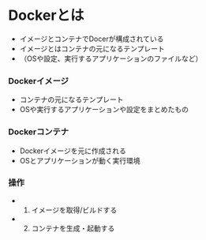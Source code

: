 # Dockerとは
- イメージとコンテナでDocerが構成されている<br>
- イメージとはコンテナの元になるテンプレート
- （OSや設定、実行するアプリケーションのファイルなど）


### Dockerイメージ
- コンテナの元になるテンプレート
- OSや実行するアプリケーションや設定をまとめたもの

### Dockerコンテナ
- Dockerイメージを元に作成される
- OSとアプリケーションが動く実行環境

### 操作
- 1. イメージを取得/ビルドする
- 2. コンテナを生成・起動する

